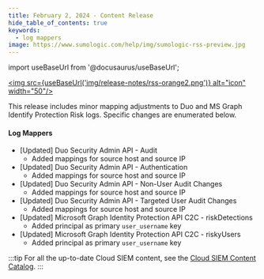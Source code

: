 ```yaml
---
title: February 2, 2024 - Content Release
hide_table_of_contents: true
keywords:
  - log mappers
image: https://www.sumologic.com/help/img/sumologic-rss-preview.jpg
---
```


import useBaseUrl from '@docusaurus/useBaseUrl';

<a href="https://www.sumologic.com/help/release-notes-cse/rss.xml"><img src={useBaseUrl('img/release-notes/rss-orange2.png')} alt="icon" width="50"/></a>

This release includes minor mapping adjustments to Duo and MS Graph Identify Protection Risk logs. Specific changes are enumerated below.

#### Log Mappers

* [Updated] Duo Security Admin API - Audit
   * Added mappings for source host and source IP
* [Updated] Duo Security Admin API - Authentication
   * Added mappings for source host and source IP
* [Updated] Duo Security Admin API - Non-User Audit Changes
   * Added mappings for source host and source IP
* [Updated] Duo Security Admin API - Targeted User Audit Changes
   * Added mappings for source host and source IP
* [Updated] Microsoft Graph Identity Protection API C2C - riskDetections
   * Added principal as primary `user_username` key
* [Updated] Microsoft Graph Identity Protection API C2C - riskyUsers
   * Added principal as primary `user_username` key

:::tip
For all the up-to-date Cloud SIEM content, see the [Cloud SIEM Content Catalog](https://github.com/SumoLogic/cloud-siem-content-catalog).
:::
